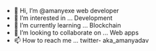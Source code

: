 - 👋 Hi, I’m @amanyexe web developer
- 👀 I’m interested in ... Development
- 🌱 I’m currently learning ... Blockchain
- 💞️ I’m looking to collaborate on ... Web apps
- 📫 How to reach me ... twitter- aka_amanyadav


